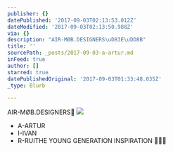 ```yaml
---
publisher: {}
datePublished: '2017-09-03T02:13:53.012Z'
dateModified: '2017-09-03T02:13:50.988Z'
via: {}
description: "AIR-MØB.DESIGNERS\uD83E\uDD8B"
title: ''
sourcePath: _posts/2017-09-03-a-artur.md
inFeed: true
author: []
starred: true
datePublishedOriginal: '2017-09-03T01:33:48.035Z'
_type: Blurb

---
```

AIR-MØB.DESIGNERS🦋
![](https://s3-us-west-2.amazonaws.com/the-grid-img/p/60f21cc04590c52fc18ac7a7558a8422918c5235.jpg)

* A-ARTUR
* I-IVAN
* R-RUITHE YOUNG GENERATION INSPIRATION 🦋💎🦋